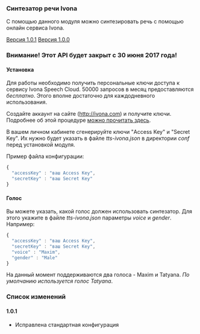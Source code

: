 ### Синтезатор речи Ivona
С помощью данного модуля можно синтезировать речь с помощью онлайн сервиса Ivona.

[Версия 1.0.1](https://bintray.com/artifact/download/uzyovoys/aggregate/com/aggregate/tts-ivona/1.0.1/tts-ivona-1.0.1.jar)
[Версия 1.0.0](https://bintray.com/artifact/download/uzyovoys/aggregate/com/aggregate/tts-ivona/1.0.0/tts-ivona-1.0.0.jar)

### Внимание! Этот API будет закрыт с 30 июня 2017 года!

#### Установка
Для работы необходимо получить персональные ключи доступа к сервису Ivona Speech Cloud.
50000 запросов в месяц предоставляются *бесплатно*. Этого вполне достаточно для каждодневного использования.

Создайте аккаунт на сайте (http://ivona.com) и получите ключи. Подробнее об этой процедуре [можно прочитать здесь](http://b2b.support.ivona.com/articles/en_US/FAQ/sign-into-Speech-Cloud/?l=en_US&fs=RelatedArticle).

В вашем личном кабинете сгенерируйте ключи "Access Key" и "Secret Key".
Их нужно будет указать в файле _tts-ivona.json_ в директории _conf_ перед установкой модуля.

Пример файла конфигурации:

```javascript
{
  "accessKey" : "ваш Access Key",
  "secretKey" : "ваш Secret Key"
}
```

#### Голос
Вы можете указать, какой голос должен использовать синтезатор. Для этого укажите в файле _tts-ivona.json_ параметры _voice_ и _gender_. Например:

```javascript
{
  "accessKey" : "ваш Access Key",
  "secretKey" : "ваш Secret Key",
  "voice" : "Maxim",
  "gender" : "Male"
}
```

На данный момент поддерживаются два голоса - Maxim и Tatyana. _По умолчанию используется голос Tatyana_.

### Список изменений
#### 1.0.1

- Исправлена стандартная конфигурация
